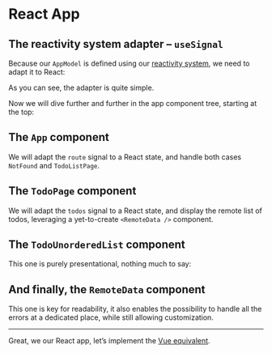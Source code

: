 # React App

## The reactivity system adapter – `useSignal`

Because our `AppModel` is defined using our [reactivity system](./3-reactivity-system.md), we need to adapt it to React:

<!-- include [code:ts] ./6-react-app/useSignal.ts -->

As you can see, the adapter is quite simple.

Now we will dive further and further in the app component tree, starting at the top:

## The `App` component

We will adapt the `route` signal to a React state, and handle both cases `NotFound` and `TodoListPage`.

<!-- include [code:tsx] ./6-react-app/App.tsx -->

## The `TodoPage` component

We will adapt the `todos` signal to a React state, and display the remote list of todos, leveraging a yet-to-create `<RemoteData />` component.

<!-- include [code:tsx] ./6-react-app/TodoPage.tsx -->

## The `TodoUnorderedList` component

This one is purely presentational, nothing much to say:

<!-- include [code:tsx] ./6-react-app/TodoUnorderedList.tsx -->

## And finally, the `RemoteData` component

This one is key for readability, it also enables the possibility to handle all the errors at a dedicated place, while still allowing customization.

<!-- include [code:tsx] ./6-react-app/RemoteData.tsx -->

---

Great, we our React app, let’s implement the [Vue equivalent](./7-vue-app.md).
